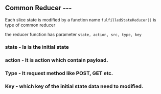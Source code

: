  ## Common Reducer ---
 
 Each slice state is modified by a function name `fulfilledStateReducer()` is type of common reducer

 the reducer function has parameter `state, action, src, type, key`

 ### state - Is is the initial state
 ### action - It is action which contain payload.
 ### Type - It request method like POST, GET etc.
 ### Key - which key of the initial state data need to modified.

